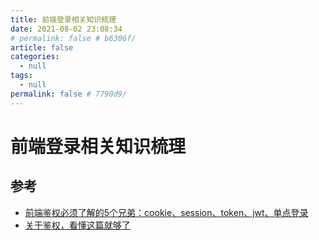 ```yaml
---
title: 前端登录相关知识梳理
date: 2021-08-02 23:08:34
# permalink: false # b6306f/
article: false
categories: 
  - null
tags: 
  - null
permalink: false # 7790d9/
---
```

# 前端登录相关知识梳理



## 参考

- [前端鉴权必须了解的5个兄弟：cookie、session、token、jwt、单点登录](https://juejin.cn/post/6898630134530752520)
- [关于鉴权，看懂这篇就够了](https://mp.weixin.qq.com/s/qBizMF4MwcX4ORU_nrVUmg)